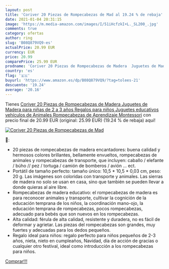 ```yaml
---
layout: post
title: 'Coriver 20 Piezas de Rompecabezas de Mad al 19.24 % de rebaja'
date: 2021-01-04 20:31:15
image: 'https://m.media-amazon.com/images/I/51iHcfzkI+L._SL200_.jpg'
comments: true
category: ofertas
author: ring
slug: 'B08Q879VQ9-es'
actualPrice: 20.99 EUR
currency: EUR
price: 20.99
comparePrice: 25.99 EUR
prodname: 'Coriver 20 Piezas de Rompecabezas de Madera  Juguetes de Madera para niñas de 2 a 3 años  Regalos para niños  Juguetes educativos  vehículos de Animales  Rompecabezas de Aprendizaje Montessori'
country: 'es'
flag: '🇪🇸'
buyurl: 'https://www.amazon.es/dp/B08Q879VQ9/?tag=tolees-21'
descuento: '19.24'
average: '20.16'
---
```


Tienes [Coriver 20 Piezas de Rompecabezas de Madera  Juguetes de Madera para niñas de 2 a 3 años  Regalos para niños  Juguetes educativos  vehículos de Animales  Rompecabezas de Aprendizaje Montessori](https://www.amazon.es/dp/B08Q879VQ9/?tag=tolees-21) con precio final de  20.99 EUR (original: 25.99 EUR) (19.24 %  de rebaja) aqui!

[![Coriver 20 Piezas de Rompecabezas de Mad](https://m.media-amazon.com/images/I/51iHcfzkI+L._SL200_.jpg)](https://www.amazon.es/dp/B08Q879VQ9/?tag=tolees-21)

🔎:

- 20 piezas de rompecabezas de madera encantadores: buena calidad y hermosos colores brillantes, bellamente envueltos, rompecabezas de animales y rompecabezas de transporte, que incluyen: caballo / elefante / búho // pez / tortuga / camión de bomberos / avión ... ect.
- Portátil de tamaño perfecto: tamaño único: 10,5 * 10,5 * 0,03 cm, peso: 20 g. Las imágenes son coloridas con transporte y animales. Las sierras de madera no solo se usan en casa, sino que también se pueden llevar a donde quieras al aire libre.
- Rompecabezas de madera educativo: el rompecabezas de madera es para reconocer animales y transporte, cultivar la cognición de la educación temprana de los niños, la coordinación mano-ojo, la educación temprana de rompecabezas, pocos rompecabezas, adecuado para bebés que son nuevos en los rompecabezas.
- Alta calidad: férula de alta calidad, resistente y duradera, no es fácil de deformar y agrietar. Las piezas del rompecabezas son grandes, muy fuertes y adecuadas para los dedos pequeños.
- Regalo ideal para niños: regalo perfecto para niños pequeños de 2-3 años, nieta, nieto en cumpleaños, Navidad, día de acción de gracias o cualquier otro festival, ideal como introducción a los rompecabezas para niños.

[Comprar!!!](https://www.amazon.es/dp/B08Q879VQ9/?tag=tolees-21)
